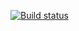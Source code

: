 [![Build status](https://ci.appveyor.com/api/projects/status/0of5p82pr5t8yfog?svg=true)](https://ci.appveyor.com/project/anastasiyanovaya/postmanecho)